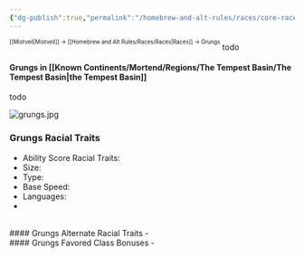 ```yaml
---
{"dg-publish":true,"permalink":"/homebrew-and-alt-rules/races/core-races/grungs/"}
---
```


<sup><sup>[[Mistveil\|Mistveil]] → [[Homebrew and Alt Rules/Races/Races\|Races]] → Grungs</sup></sup>
todo 
#### Grungs in [[Known Continents/Mortend/Regions/The Tempest Basin/The Tempest Basin\|the Tempest Basin]]
todo

![grungs.jpg](/img/user/Attachments/grungs.jpg)
### Grungs Racial Traits
- Ability Score Racial Traits: 
- Size: 
- Type: 
- Base Speed: 
- Languages: 
- 
<br>
#### Grungs Alternate Racial Traits
- 
<br>
#### Grungs Favored Class Bonuses
- 